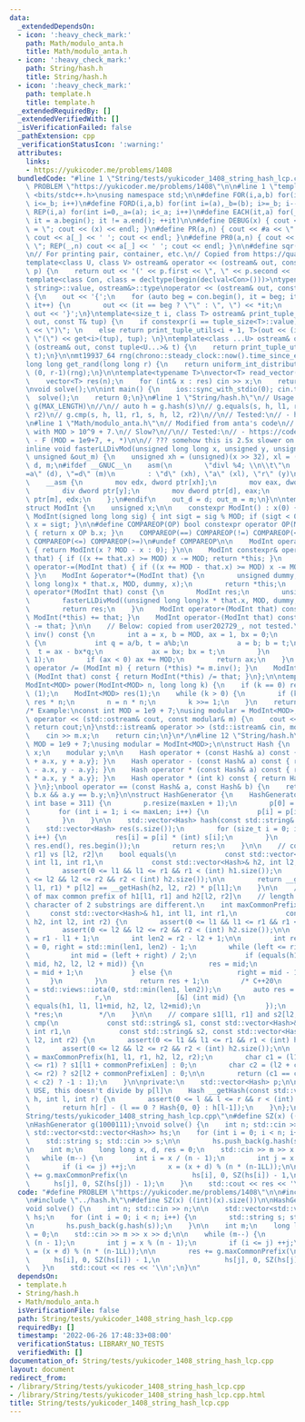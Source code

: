```yaml
---
data:
  _extendedDependsOn:
  - icon: ':heavy_check_mark:'
    path: Math/modulo_anta.h
    title: Math/modulo_anta.h
  - icon: ':heavy_check_mark:'
    path: String/hash.h
    title: String/hash.h
  - icon: ':heavy_check_mark:'
    path: template.h
    title: template.h
  _extendedRequiredBy: []
  _extendedVerifiedWith: []
  _isVerificationFailed: false
  _pathExtension: cpp
  _verificationStatusIcon: ':warning:'
  attributes:
    links:
    - https://yukicoder.me/problems/1408
  bundledCode: "#line 1 \"String/tests/yukicoder_1408_string_hash_lcp.cpp\"\n#define\
    \ PROBLEM \"https://yukicoder.me/problems/1408\"\n\n#line 1 \"template.h\"\n#include\
    \ <bits/stdc++.h>\nusing namespace std;\n\n#define FOR(i,a,b) for(int i=(a),_b=(b);\
    \ i<=_b; i++)\n#define FORD(i,a,b) for(int i=(a),_b=(b); i>=_b; i--)\n#define\
    \ REP(i,a) for(int i=0,_a=(a); i<_a; i++)\n#define EACH(it,a) for(__typeof(a.begin())\
    \ it = a.begin(); it != a.end(); ++it)\n\n#define DEBUG(x) { cout << #x << \"\
    \ = \"; cout << (x) << endl; }\n#define PR(a,n) { cout << #a << \" = \"; FOR(_,1,n)\
    \ cout << a[_] << ' '; cout << endl; }\n#define PR0(a,n) { cout << #a << \" =\
    \ \"; REP(_,n) cout << a[_] << ' '; cout << endl; }\n\n#define sqr(x) ((x) * (x))\n\
    \n// For printing pair, container, etc.\n// Copied from https://quangloc99.github.io/2021/07/30/my-CP-debugging-template.html\n\
    template<class U, class V> ostream& operator << (ostream& out, const pair<U, V>&\
    \ p) {\n    return out << '(' << p.first << \", \" << p.second << ')';\n}\n\n\
    template<class Con, class = decltype(begin(declval<Con>()))>\ntypename enable_if<!is_same<Con,\
    \ string>::value, ostream&>::type\noperator << (ostream& out, const Con& con)\
    \ {\n    out << '{';\n    for (auto beg = con.begin(), it = beg; it != con.end();\
    \ it++) {\n        out << (it == beg ? \"\" : \", \") << *it;\n    }\n    return\
    \ out << '}';\n}\ntemplate<size_t i, class T> ostream& print_tuple_utils(ostream&\
    \ out, const T& tup) {\n    if constexpr(i == tuple_size<T>::value) return out\
    \ << \")\"; \n    else return print_tuple_utils<i + 1, T>(out << (i ? \", \" :\
    \ \"(\") << get<i>(tup), tup); \n}\ntemplate<class ...U> ostream& operator <<\
    \ (ostream& out, const tuple<U...>& t) {\n    return print_tuple_utils<0, tuple<U...>>(out,\
    \ t);\n}\n\nmt19937_64 rng(chrono::steady_clock::now().time_since_epoch().count());\n\
    long long get_rand(long long r) {\n    return uniform_int_distribution<long long>\
    \ (0, r-1)(rng);\n}\n\ntemplate<typename T>\nvector<T> read_vector(int n) {\n\
    \    vector<T> res(n);\n    for (int& x : res) cin >> x;\n    return res;\n}\n\
    \nvoid solve();\n\nint main() {\n    ios::sync_with_stdio(0); cin.tie(0);\n  \
    \  solve();\n    return 0;\n}\n#line 1 \"String/hash.h\"\n// Usage:\n// HashGenerator\
    \ g(MAX_LENGTH)\n//\n// auto h = g.hash(s)\n// g.equals(s, h, l1, r1, s, h, l2,\
    \ r2)\n// g.cmp(s, h, l1, r1, s, h, l2, r2)\n//\n// Tested:\n// - https://oj.vnoi.info/problem/substr\n\
    \n#line 1 \"Math/modulo_anta.h\"\n// Modified from anta's code\n// Not tested\
    \ with MOD > 10^9 + 7.\n// Slow?\n//\n// Tested:\n// - https://codeforces.com/gym/101383\
    \ - F (MOD = 1e9+7, +, *)\n\n// ??? somehow this is 2.5x slower on https://judge.yosupo.jp/problem/matrix_product\n\
    inline void fasterLLDivMod(unsigned long long x, unsigned y, unsigned &out_d,\
    \ unsigned &out_m) {\n    unsigned xh = (unsigned)(x >> 32), xl = (unsigned)x,\
    \ d, m;\n#ifdef __GNUC__\n    asm(\n        \"divl %4; \\n\\t\"\n        : \"\
    =a\" (d), \"=d\" (m)\n        : \"d\" (xh), \"a\" (xl), \"r\" (y)\n    );\n#else\n\
    \    __asm {\n        mov edx, dword ptr[xh];\n        mov eax, dword ptr[xl];\n\
    \        div dword ptr[y];\n        mov dword ptr[d], eax;\n        mov dword\
    \ ptr[m], edx;\n    };\n#endif\n    out_d = d; out_m = m;\n}\n\ntemplate<int MOD>\n\
    struct ModInt {\n    unsigned x;\n\n    constexpr ModInt() : x(0) { }\n    constexpr\
    \ ModInt(signed long long sig) { int sigt = sig % MOD; if (sigt < 0) sigt += MOD;\
    \ x = sigt; }\n\n#define COMPAREOP(OP) bool constexpr operator OP(ModInt b) const\
    \ { return x OP b.x; }\n    COMPAREOP(==) COMPAREOP(!=) COMPAREOP(<) COMPAREOP(>)\
    \ COMPAREOP(<=) COMPAREOP(>=)\n#undef COMPAREOP\n\n    ModInt operator-() const\
    \ { return ModInt(x ? MOD - x : 0); }\n\n    ModInt constexpr& operator+=(ModInt\
    \ that) { if ((x += that.x) >= MOD) x -= MOD; return *this; }\n    ModInt constexpr&\
    \ operator-=(ModInt that) { if ((x += MOD - that.x) >= MOD) x -= MOD; return *this;\
    \ }\n    ModInt &operator*=(ModInt that) {\n        unsigned dummy;\n        fasterLLDivMod((unsigned\
    \ long long)x * that.x, MOD, dummy, x);\n        return *this;\n    }\n    ModInt\
    \ operator*(ModInt that) const {\n        ModInt res;\n        unsigned dummy;\n\
    \        fasterLLDivMod((unsigned long long)x * that.x, MOD, dummy, res.x);\n\
    \        return res;\n    }\n    ModInt operator+(ModInt that) const { return\
    \ ModInt(*this) += that; }\n    ModInt operator-(ModInt that) const { return ModInt(*this)\
    \ -= that; }\n\n    // Below: copied from user202729_, not tested.\n    ModInt\
    \ inv() const {\n        int a = x, b = MOD, ax = 1, bx = 0;\n        while (b)\
    \ {\n            int q = a/b, t = a%b;\n            a = b; b = t;\n          \
    \  t = ax - bx*q;\n            ax = bx; bx = t;\n        }\n        assert(a ==\
    \ 1);\n        if (ax < 0) ax += MOD;\n        return ax;\n    }\n    ModInt&\
    \ operator /= (ModInt m) { return (*this) *= m.inv(); }\n    ModInt operator /\
    \ (ModInt that) const { return ModInt(*this) /= that; }\n};\n\ntemplate<int MOD>\n\
    ModInt<MOD> power(ModInt<MOD> n, long long k) {\n    if (k == 0) return ModInt<MOD>\
    \ (1);\n    ModInt<MOD> res(1);\n    while (k > 0) {\n        if (k & 1) res =\
    \ res * n;\n        n = n * n;\n        k >>= 1;\n    }\n    return res;\n}\n\n\
    /* Example:\nconst int MOD = 1e9 + 7;\nusing modular = ModInt<MOD>;\n\nstd::ostream&\
    \ operator << (std::ostream& cout, const modular& m) {\n    cout << m.x;\n   \
    \ return cout;\n}\nstd::istream& operator >> (std::istream& cin, modular& m) {\n\
    \    cin >> m.x;\n    return cin;\n}\n*/\n#line 12 \"String/hash.h\"\nconst int\
    \ MOD = 1e9 + 7;\nusing modular = ModInt<MOD>;\n\nstruct Hash {\n    long long\
    \ x;\n    modular y;\n\n    Hash operator + (const Hash& a) const { return Hash{x\
    \ + a.x, y + a.y}; }\n    Hash operator - (const Hash& a) const { return Hash{x\
    \ - a.x, y - a.y}; }\n    Hash operator * (const Hash& a) const { return Hash{x\
    \ * a.x, y * a.y}; }\n    Hash operator * (int k) const { return Hash{x*k, y*k};\
    \ }\n};\nbool operator == (const Hash& a, const Hash& b) {\n    return a.x ==\
    \ b.x && a.y == b.y;\n}\n\nstruct HashGenerator {\n    HashGenerator(int maxLen,\
    \ int base = 311) {\n        p.resize(maxLen + 1);\n        p[0] = {1, 1};\n \
    \       for (int i = 1; i <= maxLen; i++) {\n            p[i] = p[i-1] * base;\n\
    \        }\n    }\n\n    std::vector<Hash> hash(const std::string& s) {\n    \
    \    std::vector<Hash> res(s.size());\n        for (size_t i = 0; i < s.size();\
    \ i++) {\n            res[i] = p[i] * (int) s[i];\n        }\n        std::partial_sum(res.begin(),\
    \ res.end(), res.begin());\n        return res;\n    }\n\n    // compare [l1,\
    \ r1] vs [l2, r2]\n    bool equals(\n            const std::vector<Hash>& h1,\
    \ int l1, int r1,\n            const std::vector<Hash>& h2, int l2, int r2) {\n\
    \        assert(0 <= l1 && l1 <= r1 && r1 < (int) h1.size());\n        assert(0\
    \ <= l2 && l2 <= r2 && r2 < (int) h2.size());\n\n        return __getHash(h1,\
    \ l1, r1) * p[l2] == __getHash(h2, l2, r2) * p[l1];\n    }\n\n    // Returns length\
    \ of max common prefix of h1[l1, r1] and h2[l2, r2]\n    // length = 0 -> first\
    \ character of 2 substrings are different.\n    int maxCommonPrefix(\n       \
    \     const std::vector<Hash>& h1, int l1, int r1,\n            const std::vector<Hash>&\
    \ h2, int l2, int r2) {\n        assert(0 <= l1 && l1 <= r1 && r1 < (int) h1.size());\n\
    \        assert(0 <= l2 && l2 <= r2 && r2 < (int) h2.size());\n\n        int len1\
    \ = r1 - l1 + 1;\n        int len2 = r2 - l2 + 1;\n\n        int res = -1, left\
    \ = 0, right = std::min(len1, len2) - 1;\n        while (left <= right) {\n  \
    \          int mid = (left + right) / 2;\n            if (equals(h1, l1, l1 +\
    \ mid, h2, l2, l2 + mid)) {\n                res = mid;\n                left\
    \ = mid + 1;\n            } else {\n                right = mid - 1;\n       \
    \     }\n        }\n        return res + 1;\n        /* C++20\n        auto r\
    \ = std::views::iota(0, std::min(len1, len2));\n        auto res = std::ranges::partition_point(\n\
    \                r,\n                [&] (int mid) {\n                    return\
    \ equals(h1, l1, l1+mid, h2, l2, l2+mid);\n                });\n        return\
    \ *res;\n         */\n    }\n\n    // compare s1[l1, r1] and s2[l2, r2]\n    int\
    \ cmp(\n            const std::string& s1, const std::vector<Hash>& h1, int l1,\
    \ int r1,\n            const std::string& s2, const std::vector<Hash>& h2, int\
    \ l2, int r2) {\n        assert(0 <= l1 && l1 <= r1 && r1 < (int) h1.size());\n\
    \        assert(0 <= l2 && l2 <= r2 && r2 < (int) h2.size());\n\n        int commonPrefixLen\
    \ = maxCommonPrefix(h1, l1, r1, h2, l2, r2);\n        char c1 = (l1 + commonPrefixLen\
    \ <= r1) ? s1[l1 + commonPrefixLen] : 0;\n        char c2 = (l2 + commonPrefixLen\
    \ <= r2) ? s2[l2 + commonPrefixLen] : 0;\n\n        return (c1 == c2) ? 0 : ((c1\
    \ < c2) ? -1 : 1);\n    }\n\nprivate:\n    std::vector<Hash> p;\n\n    // DO NOT\
    \ USE, this doesn't divide by p[l]\n    Hash __getHash(const std::vector<Hash>&\
    \ h, int l, int r) {\n        assert(0 <= l && l <= r && r < (int) h.size());\n\
    \        return h[r] - (l == 0 ? Hash{0, 0} : h[l-1]);\n    }\n};\n#line 5 \"\
    String/tests/yukicoder_1408_string_hash_lcp.cpp\"\n#define SZ(x) ((int)(x).size())\n\
    \nHashGenerator g(1000111);\nvoid solve() {\n    int n; std::cin >> n;\n\n   \
    \ std::vector<std::vector<Hash>> hs;\n    for (int i = 0; i < n; i++) {\n    \
    \    std::string s; std::cin >> s;\n\n        hs.push_back(g.hash(s));\n    }\n\
    \n    int m;\n    long long x, d, res = 0;\n    std::cin >> m >> x >> d;\n\n \
    \   while (m--) {\n        int i = x / (n - 1);\n        int j = x % (n - 1);\n\
    \        if (i <= j) ++j;\n        x = (x + d) % (n * (n-1LL));\n\n        res\
    \ += g.maxCommonPrefix(\n                hs[i], 0, SZ(hs[i]) - 1,\n          \
    \      hs[j], 0, SZ(hs[j]) - 1);\n    }\n    std::cout << res << '\\n';\n}\n"
  code: "#define PROBLEM \"https://yukicoder.me/problems/1408\"\n\n#include \"../../template.h\"\
    \n#include \"../hash.h\"\n#define SZ(x) ((int)(x).size())\n\nHashGenerator g(1000111);\n\
    void solve() {\n    int n; std::cin >> n;\n\n    std::vector<std::vector<Hash>>\
    \ hs;\n    for (int i = 0; i < n; i++) {\n        std::string s; std::cin >> s;\n\
    \n        hs.push_back(g.hash(s));\n    }\n\n    int m;\n    long long x, d, res\
    \ = 0;\n    std::cin >> m >> x >> d;\n\n    while (m--) {\n        int i = x /\
    \ (n - 1);\n        int j = x % (n - 1);\n        if (i <= j) ++j;\n        x\
    \ = (x + d) % (n * (n-1LL));\n\n        res += g.maxCommonPrefix(\n          \
    \      hs[i], 0, SZ(hs[i]) - 1,\n                hs[j], 0, SZ(hs[j]) - 1);\n \
    \   }\n    std::cout << res << '\\n';\n}\n"
  dependsOn:
  - template.h
  - String/hash.h
  - Math/modulo_anta.h
  isVerificationFile: false
  path: String/tests/yukicoder_1408_string_hash_lcp.cpp
  requiredBy: []
  timestamp: '2022-06-26 17:48:33+08:00'
  verificationStatus: LIBRARY_NO_TESTS
  verifiedWith: []
documentation_of: String/tests/yukicoder_1408_string_hash_lcp.cpp
layout: document
redirect_from:
- /library/String/tests/yukicoder_1408_string_hash_lcp.cpp
- /library/String/tests/yukicoder_1408_string_hash_lcp.cpp.html
title: String/tests/yukicoder_1408_string_hash_lcp.cpp
---
```

